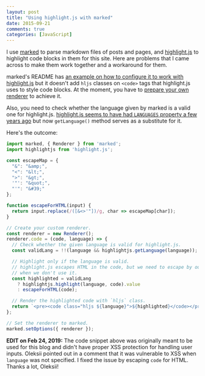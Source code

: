 ```yaml
---
layout: post
title: "Using highlight.js with marked"
date: 2015-09-21
comments: true
categories: [JavaScript]
---
```


I use [marked](https://github.com/chjj/marked) to parse markdown files of posts and pages, and [highlight.js](https://github.com/isagalaev/highlight.js) to highlight code blocks in them for this site. Here are problems that I came across to make them work together and a workaround for them.

marked's README has [an example on how to configure it to work with highlight.js](https://github.com/chjj/marked#highlight) but it doesn't add `hljs` classes on `<code>` tags that highlight.js uses to style code blocks. At the moment, you have to [prepare your own renderer](https://github.com/chjj/marked/pull/418#issuecomment-57291402) to achieve it.

Also, you need to check whether the language given by marked is a valid one for highlight.js. [highlight.js seems to have had `LANGUAGES` property a few years ago](https://github.com/chjj/marked/issues/311#issuecomment-31182632) but now `getLanguage()` method serves as a substitute for it.

Here's the outcome:

```js
import marked, { Renderer } from 'marked';
import highlightjs from 'highlight.js';

const escapeMap = {
  "&": "&amp;",
  "<": "&lt;",
  ">": "&gt;",
  '"': "&quot;",
  "'": "&#39;"
};

function escapeForHTML(input) {
  return input.replace(/([&<>'"])/g, char => escapeMap[char]);
}

// Create your custom renderer.
const renderer = new Renderer();
renderer.code = (code, language) => {
  // Check whether the given language is valid for highlight.js.
  const validLang = !!(language && highlightjs.getLanguage(language));

  // Highlight only if the language is valid.
  // highlight.js escapes HTML in the code, but we need to escape by ourselves
  // when we don't use it.
  const highlighted = validLang
    ? highlightjs.highlight(language, code).value
    : escapeForHTML(code);

  // Render the highlighted code with `hljs` class.
  return `<pre><code class="hljs ${language}">${highlighted}</code></pre>`;
};

// Set the renderer to marked.
marked.setOptions({ renderer });
```

**EDIT on Feb 24, 2019:** The code snippet above was originally meant to be used for this blog and didn't have proper XSS protection for handling user inputs. Oleksii pointed out in a comment that it was vulnerable to XSS when `language` was not specified. I fixed the issue by escaping `code` for HTML. Thanks a lot, Oleksii!
